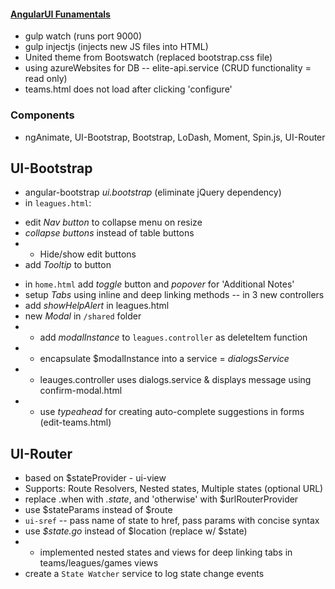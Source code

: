 #### [AngularUI Funamentals](http://www.pluralsight.com/courses/angularui-fundamentals)
- gulp watch          (runs port 9000)
- gulp injectjs        (injects new JS files into HTML)
- United theme from Bootswatch  (replaced bootstrap.css file)
- using azureWebsites for DB  --  elite-api.service     (CRUD functionality = read only) 
- teams.html does not load after clicking 'configure'

### Components
- ngAnimate, UI-Bootstrap, Bootstrap, LoDash, Moment, Spin.js, UI-Router

## UI-Bootstrap
- angular-bootstrap      *ui.bootstrap*     (eliminate jQuery dependency)
- in `leagues.html`: 
* edit *Nav button* to collapse menu on resize
* *collapse buttons* instead of table buttons
* - Hide/show edit buttons 
* add *Tooltip* to button
- in `home.html` add *toggle* button and *popover* for 'Additional Notes'
- setup *Tabs* using inline and deep linking methods  -- in 3 new controllers
- add *showHelpAlert* in leagues.html
- new *Modal* in `/shared` folder  
- - add *modalInstance* to `leagues.controller` as deleteItem function
- - encapsulate $modalInstance into a service = *dialogsService*
- - leauges.controller uses dialogs.service & displays message using confirm-modal.html
- - use *typeahead* for creating auto-complete suggestions in forms  (edit-teams.html)

## UI-Router
- based on $stateProvider     -     ui-view
- Supports: Route Resolvers, Nested states, Multiple states   (optional URL)
- replace .when with *.state*, and 'otherwise' with $urlRouterProvider
- use $stateParams instead of $route
- `ui-sref`  -- pass name of state to href, pass params with concise syntax
- use *$state.go* instead of $location (replace w/ $state)
- - implemented nested states and views for deep linking tabs in teams/leagues/games views
- create a `State Watcher` service to log state change events